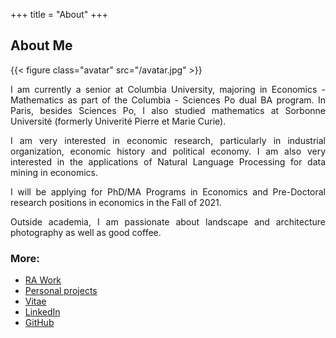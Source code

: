 +++
title = "About"
+++

## About Me
{{< figure class="avatar" src="/avatar.jpg" >}}

<div style="text-align: justify">

I am currently a senior at Columbia University, majoring in
Economics - Mathematics as part of the Columbia - Sciences Po
dual BA program. In Paris, besides Sciences Po, I also studied
mathematics at Sorbonne Université (formerly Univerité Pierre et Marie Curie).

I am very interested in economic research, particularly in industrial organization, economic history
and political economy. I am also very interested in the applications of Natural Language Processing 
for data mining in economics. 

I will be applying for PhD/MA Programs in Economics and Pre-Doctoral
research positions in economics in the Fall of 2021.

Outside academia, I am passionate about landscape and architecture photography
as well as good coffee.

</div>

### More: 
- [RA Work](/ra_work)
- [Personal projects](/projects)
- [Vitae](/cv.pdf)
- [LinkedIn](https://linkedin.com/in/michelgutmann)
- [GitHub](https://github.com/mgutmann/)
